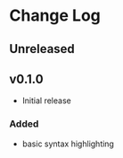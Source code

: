 # Change Log

<!--
    All notable changes to the "oneil" extension will be documented in this file.

    Check [Keep a Changelog](http://keepachangelog.com/) for recommendations on how to structure this file.
-->

## Unreleased

## v0.1.0

- Initial release

### Added
- basic syntax highlighting
